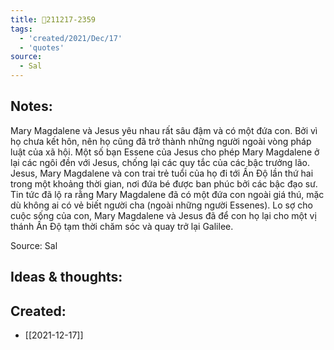 ```yaml
---
title: 💬211217-2359
tags:
  - 'created/2021/Dec/17'
  - 'quotes'
source:
  - Sal
---
```


## Notes:
Mary Magdalene và Jesus yêu nhau rất sâu đậm và có một đứa con. Bởi vì họ chưa kết hôn, nên họ cũng đã trở thành những người ngoài vòng pháp luật của xã hội. Một số bạn Essene của Jesus cho phép Mary Magdalene ở lại các ngôi đền với Jesus, chống lại các quy tắc của các bậc trưởng lão. Jesus, Mary Magdalene và con trai trẻ tuổi của họ đi tới Ấn Độ lần thứ hai trong một khoảng thời gian, nơi đứa bé được ban phúc bởi các bậc đạo sư. Tin tức đã lộ ra rằng Mary Magdalene đã có một đứa con ngoài giá thú, mặc dù không ai có vẻ biết người cha (ngoài những người Essenes). Lo sợ cho cuộc sống của con, Mary Magdalene và Jesus đã để con họ lại cho một vị thánh Ấn Độ tạm thời chăm sóc và quay trở lại Galilee.

Source: Sal

## Ideas & thoughts:
## Created:
- [[2021-12-17]]
